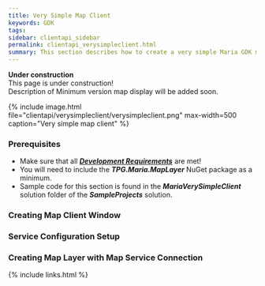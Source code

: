 ```yaml
---
title: Very Simple Map Client
keywords: GDK
tags: 
sidebar: clientapi_sidebar
permalink: clientapi_verysimpleclient.html
summary: This section describes how to create a very simple Maria GDK map client. 
---
```


<div class="alert alert-danger" role="alert"> <i class="fa fa-exclamation-circle  fa-2x"></i>
<b>Under construction</b><br>
This page is under construction!<br>
Description of Minimum version map display will be added soon.
</div>

{% include image.html file="clientapi/verysimpleclient/verysimpleclient.png" max-width=500 caption="Very simple map client" %}

### Prerequisites

* Make sure that all ***[Development Requirements](clientapi_development_requirements.html)*** are met!
* You will need to include the ***TPG.Maria.MapLayer*** NuGet package as a minimum.
* Sample code for this section is found in the ***MariaVerySimpleClient*** solution folder of the ***SampleProjects*** solution.
     
### Creating Map Client Window

### Service Configuration Setup 

### Creating Map Layer with Map Service Connection


{% include links.html %}